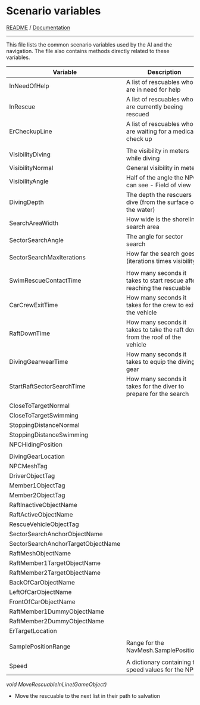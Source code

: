 # Scenario variables

[README](../../README.md) / [Documentation](../Documentation.md)

---

This file lists the common scenario variables used by the AI and the navigation. The file also contains methods directly related to these variables.

| Variable | Description |
| --- | --- |
| InNeedOfHelp | A list of rescuables who are in need for help |
| InRescue | A list of rescuables who are currently beeing rescued |
| ErCheckupLine | A list of rescuables who are waiting for a medical check up |
|||
| VisibilityDiving | The visibility in meters while diving |
| VisibilityNormal | General visibility in meters |
| VisibilityAngle | Half of the angle the NPC can see - Field of view |
| DivingDepth | The depth the rescuers dive (from the surface of the water) |
| SearchAreaWidth | How wide is the shoreline search area |
| SectorSearchAngle | The angle for sector search |
| SectorSearchMaxIterations | How far the search goes (iterations times visibility) |
|||
| SwimRescueContactTime | How many seconds it takes to start rescue after reaching the rescuable |
| CarCrewExitTime | How many seconds it takes for the crew to exit the vehicle |
| RaftDownTime | How many seconds it takes to take the raft down from the roof of the vehicle |
| DivingGearwearTime | How many seconds it takes to equip the diving gear |
| StartRaftSectorSearchTime | How many seconds it takes for the diver to prepare for the search |
|||
| CloseToTargetNormal |  |
| CloseToTargetSwimming |  |
| StoppingDistanceNormal |  |
| StoppingDistanceSwimming |  |
| NPCHidingPosition |  |
||| 
| DivingGearLocation |  |
| NPCMeshTag |  |
| DriverObjectTag |  |
| Member1ObjectTag |  |
| Member2ObjectTag |  |
| RaftInactiveObjectName |  |
| RaftActiveObjectName |  |
| RescueVehicleObjectTag |  |
| SectorSearchAnchorObjectName |  |
| SectorSearchAnchorTargetObjectName |  |
| RaftMeshObjectName |  |
| RaftMember1TargetObjectName |  |
| RaftMember2TargetObjectName |  |
| BackOfCarObjectName |  |
| LeftOfCarObjectName |  |
| FrontOfCarObjectName |  |
| RaftMember1DummyObjectName |  |
| RaftMember2DummyObjectName |  |
| ErTargetLocation |  |
|||
| SamplePositionRange | Range for the NavMesh.SamplePosition() |
|||
| Speed | A dictionary containing the speed values for the NPCs |

_void MoveRescuableInLine(GameObject)_
- Move the rescuable to the next list in their path to salvation

